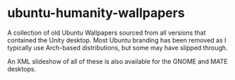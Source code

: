 # ubuntu-humanity-wallpapers
A collection of old Ubuntu Wallpapers sourced from all versions that contained the Unity desktop. Most Ubuntu branding has been removed as I typically use Arch-based distributions, but some may have slipped through.

An XML slideshow of all of these is also available for the GNOME and MATE desktops.
